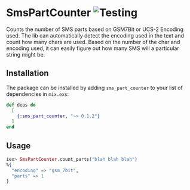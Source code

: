 # SmsPartCounter ![Testing](https://github.com/m4hi2/sms-counter/workflows/Elixir%20CI/badge.svg?branch=master)

Counts the number of SMS parts based on GSM7Bit or UCS-2 Encoding used.
The lib can automatically detect the encoding used in the text and count how many chars are
used. Based on the number of the char and encoding used, it can easily figure out how many SMS
will a particular string might be.

## Installation

The package can be installed
by adding `sms_part_counter` to your list of dependencies in `mix.exs`:

```elixir
def deps do
  [
    {:sms_part_counter, "~> 0.1.2"}
  ]
end
```

## Usage

```elixir
iex> SmsPartCounter.count_parts("blah blah blah")
%{
  "encoding" => "gsm_7bit",
  "parts" => 1
}
```
